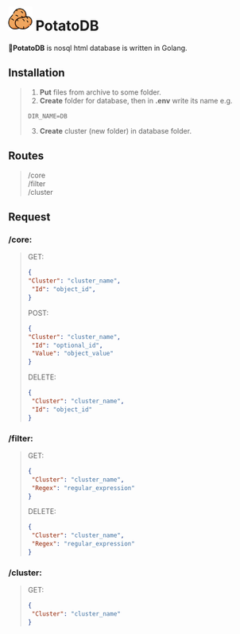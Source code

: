 # [<img src="potato.png" width="48"/>](potato.png) PotatoDB
🥔**PotatoDB** is nosql html database is written in Golang.
## Installation
>1. **Put** files from archive to some folder.
>2. **Create** folder for database, then in **.env** write its name e.g. 
>```env
>DIR_NAME=DB
>```
>3. **Create** cluster (new folder) in database folder.

## Routes
> /core<br>
> /filter<br>
> /cluster

## Request
### **/core**:
> GET:
>```json
>{
> "Cluster": "cluster_name",
>  "Id": "object_id",
>}
>```
> POST:
>```json
>{
> "Cluster": "cluster_name",
>  "Id": "optional_id",
>  "Value": "object_value"
>}
>```
> DELETE:
>```json
>{
>  "Cluster": "cluster_name",
>  "Id": "object_id"
>}
>```
### **/filter**:
> GET:
>```json
>{
>  "Cluster": "cluster_name",
>  "Regex": "regular_expression"
>}
>```
> DELETE:
>```json
>{
>  "Cluster": "cluster_name",
>  "Regex": "regular_expression"
>}
>```
### **/cluster**:
> GET:
>```json
>{
>  "Cluster": "cluster_name"
>}
>```
